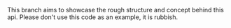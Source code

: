 This branch aims to showcase the rough structure and concept behind this api.
Please don't use this code as an example, it is rubbish.
